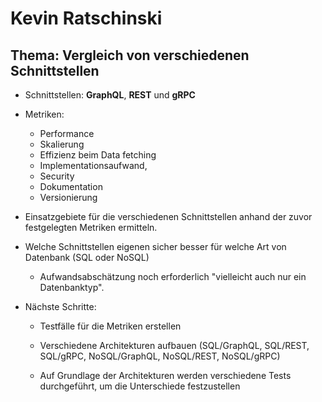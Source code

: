 # Kevin Ratschinski

## Thema: Vergleich von verschiedenen Schnittstellen

- Schnittstellen: **GraphQL**, **REST** und **gRPC**

- Metriken:

  - Performance
  - Skalierung
  - Effizienz beim Data fetching
  - Implementationsaufwand,
  - Security
  - Dokumentation
  - Versionierung

- Einsatzgebiete für die verschiedenen Schnittstellen anhand der zuvor festgelegten Metriken ermitteln.

- Welche Schnittstellen eigenen sicher besser für welche Art von Datenbank (SQL oder NoSQL)

  - Aufwandsabschätzung noch erforderlich "vielleicht auch nur ein Datenbanktyp".

- Nächste Schritte:

  - Testfälle für die Metriken erstellen

  - Verschiedene Architekturen aufbauen (SQL/GraphQL, SQL/REST, SQL/gRPC, NoSQL/GraphQL, NoSQL/REST, NoSQL/gRPC)

  - Auf Grundlage der Architekturen werden verschiedene Tests durchgeführt, um die Unterschiede festzustellen
